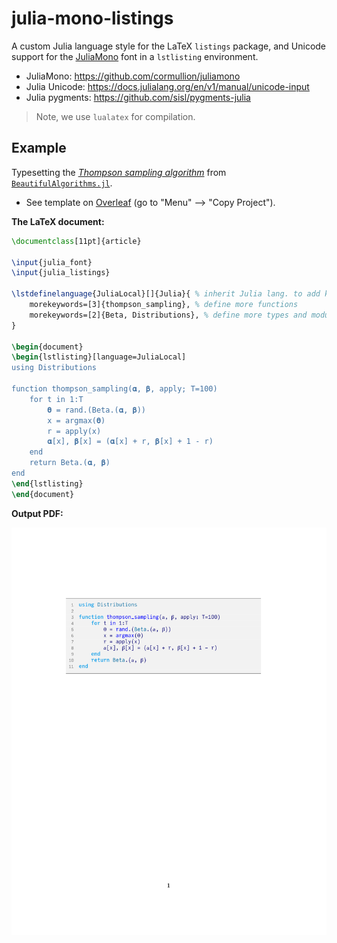 # julia-mono-listings

A custom Julia language style for the LaTeX `listings` package, and Unicode support for the [JuliaMono](https://juliamono.netlify.app/) font in a `lstlisting` environment. 
- JuliaMono: https://github.com/cormullion/juliamono
- Julia Unicode: https://docs.julialang.org/en/v1/manual/unicode-input
- Julia pygments: https://github.com/sisl/pygments-julia

> Note, we use `lualatex` for compilation.

## Example

Typesetting the [*Thompson sampling algorithm*](https://github.com/mossr/BeautifulAlgorithms.jl/blob/master/src/thompson_sampling.jl) from [`BeautifulAlgorithms.jl`](https://github.com/mossr/BeautifulAlgorithms.jl).

- See template on [Overleaf](https://www.overleaf.com/read/qrpfvszrjjwf) (go to "Menu" ⟶ "Copy Project").

**The LaTeX document:**
```latex
\documentclass[11pt]{article}

\input{julia_font}
\input{julia_listings}

\lstdefinelanguage{JuliaLocal}[]{Julia}{ % inherit Julia lang. to add keywords
    morekeywords=[3]{thompson_sampling}, % define more functions
    morekeywords=[2]{Beta, Distributions}, % define more types and modules
}

\begin{document}
\begin{lstlisting}[language=JuliaLocal]
using Distributions

function thompson_sampling(𝛂, 𝛃, apply; T=100)
    for t in 1:T
        𝛉 = rand.(Beta.(𝛂, 𝛃))
        x = argmax(𝛉)
        r = apply(x)
        𝛂[x], 𝛃[x] = (𝛂[x] + r, 𝛃[x] + 1 - r)
    end
    return Beta.(𝛂, 𝛃)
end
\end{lstlisting}
\end{document}
```

**Output PDF:**

<kbd>
    <img src="./img/example.svg">
</kbd>
